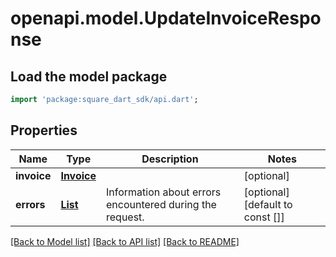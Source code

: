 # openapi.model.UpdateInvoiceResponse

## Load the model package
```dart
import 'package:square_dart_sdk/api.dart';
```

## Properties
Name | Type | Description | Notes
------------ | ------------- | ------------- | -------------
**invoice** | [**Invoice**](Invoice.md) |  | [optional] 
**errors** | [**List<Error>**](Error.md) | Information about errors encountered during the request. | [optional] [default to const []]

[[Back to Model list]](../README.md#documentation-for-models) [[Back to API list]](../README.md#documentation-for-api-endpoints) [[Back to README]](../README.md)


